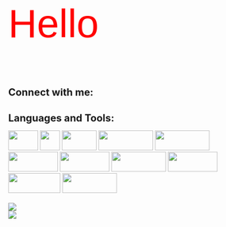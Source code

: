 <style> 
p{
    color: red;
    font-size:  80px;
    font-family: sans-serif;
    width: 100px
    height: 100px
}

h1{
    font-size: 20px;
    color: ;
}



</style>


<p> Hello </p>

<h1> Connect with me: </h1>


<h1> Languages and Tools: </h1>
<div> 
    <img src= 'https://img.shields.io/badge/C-00599C?style=for-the-badge&logo=c&logoColor=white' width="60" height="40">
    <img src ='https://img.shields.io/badge/C%23-239120?style=for-the-badge&logo=c-sharp&logoColor=white
    ' width="40" height="40">
    <img src = 'https://img.shields.io/badge/CSS-239120?&style=for-the-badge&logo=css3&logoColor=white' width="70" height="40">
    <img src = 'https://img.shields.io/badge/JavaScript-F7DF1E?style=for-the-badge&logo=javascript&
    logoColor=black' width="110" height="40">
    <img src = 'https://img.shields.io/badge/MongoDB-4EA94B?style=for-the-badge&logo=mongodb&logoColor=white 'width="110" height="40">
    <img src = 'https://img.shields.io/badge/Express.js-404D59?style=for-the-badge' width="100" height="40">
    <img src = 'https://img.shields.io/badge/React-20232A?style=for-the-badge&logo=react&logoColor=61DAFB' width="100" height="40">
    <img src='https://img.shields.io/badge/Node.js-43853D?style=for-the-badge&logo=node.js&logoColor=white' width="110" height="40">
    <img src = 'https://img.shields.io/badge/MySQL-005C84?style=for-the-badge&logo=mysql&logoColor=white' width="100" height="40">
    <img src = 'https://img.shields.io/badge/Figma-F24E1E?style=for-the-badge&logo=figma&logoColor=white 'width="105" height="40">
    <img src = 'https://img.shields.io/badge/Arduino-00979D?style=for-the-badge&logo=Arduino&logoColor=white'width="110" height="40">
 </div>

</br>
<picture>
  <source
    srcset="https://github-readme-stats.vercel.app/api?username=rogerando1&show_icons=true"
    media="(prefers-color-scheme: light), (prefers-color-scheme: )"
  />
  <img src="https://github-readme-stats.vercel.app/api?username=rogerando1&show_icons=true" />
</picture>

</br>
<picture>
  <source
    srcset=" https://github-readme-stats.vercel.app/api/top-langs/?username=rogerando1&layout=compact"
    media="(prefers-color-scheme: light), (prefers-color-scheme: )"
  />
  <img src="https://github-readme-stats.vercel.app/api?username=rogerando1&show_icons=true" />
</picture>
   




